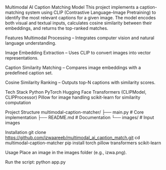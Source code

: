 Multimodal AI Caption Matching Model
This project implements a caption-matching system using CLIP (Contrastive Language–Image Pretraining) to identify the most relevant captions for a given image. The model encodes both visual and textual inputs, calculates cosine similarity between their embeddings, and returns the top-ranked matches.

Features
Multimodal Processing – Integrates computer vision and natural language understanding.

Image Embedding Extraction – Uses CLIP to convert images into vector representations.

Caption Similarity Matching – Compares image embeddings with a predefined caption set.

Cosine Similarity Ranking – Outputs top-N captions with similarity scores.

Tech Stack
Python
PyTorch
Hugging Face Transformers (CLIPModel, CLIPProcessor)
Pillow for image handling
scikit-learn for similarity computation

Project Structure
multimodal-caption-matcher/
 ├── main.py       # Core implementation
 ├── README.md     # Documentation
 └── images/       # Input images

Installation
git clone https://github.com/izwaareeb/multimodal_ai_caption_match.git
cd multimodal-caption-matcher
pip install torch pillow transformers scikit-learn

Usage
Place an image in the images folder (e.g., izwa.png).

Run the script:
python app.py